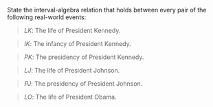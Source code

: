 

State the interval-algebra relation that holds between every pair of the
following real-world events:<br>

> $LK$: The life of President Kennedy.<br>

> $IK$: The infancy of President Kennedy.<br>

> $PK$: The presidency of President Kennedy.<br>

> $LJ$: The life of President Johnson.<br>

> $PJ$: The presidency of President Johnson.<br>

> $LO$: The life of President Obama.<br>
